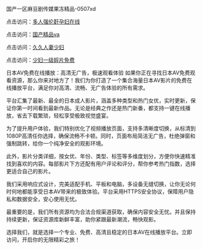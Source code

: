国产一区麻豆剧传媒果冻精品-0507xd


点击访问：<a href="https://gsd-agv.pages.dev/">多人强伦姧孕妇在线</a>

点击访问：<a href="https://bsdf-5f5.pages.dev/">国产精品va</a>

点击访问：<a href="https://tfda.pages.dev/">久久人妻少妇</a>

点击访问：<a href="https://rtj-3zo.pages.dev/">少妇一级婬片免费</a>

日本AV免费在线播放：高清无广告，极速观看体验
如果你正在寻找日本AV免费观看资源，那么你来对地方了！我们为你打造了一个集合海量日本AV影片的免费在线播放平台，满足你对高清、流畅、无广告体验的所有需求。

平台汇集了最新、最全的日本成人影片，涵盖多种类型和热门女优，实时更新，保证你第一时间看到最新作品。无论是经典之作还是热门新番，都支持一键在线播放，省去下载繁琐，轻松享受极致视觉盛宴。

为了提升用户体验，我们特别优化了视频播放页面，支持多清晰度切换，从标清到1080P高清任你选择，确保流畅不卡顿。同时，页面布局简洁无广告，杜绝弹窗和强制跳转，给你一个纯净安全的观影环境。

此外，影片分类详细，按女优、年份、类型、标签等多维度划分，方便你快速精准找到喜欢的内容。每部影片下方还配有用户评论和评分，帮你参考热门指数，选择更适合自己的影片。

我们采用响应式设计，完美适配手机、平板和电脑，多设备无缝切换，让你无论何时何地都能享受日本AV带来的极致体验。平台采用HTTPS安全协议，保障用户隐私和数据安全，安心使用无忧。

最重要的是，我们所有资源均为合法合规渠道获取，确保内容安全无忧。并且保持持续更新，保证资源库新鲜丰富，助你紧跟最新潮流，畅快观影。

选择我们，就是选择一个专业、免费、高清且稳定的日本AV在线播放平台。立即访问，开启你的无限精彩之旅！


<span style="display:none;">[Canonical link](https://github.com/7749xduan/13652 ）</span>
